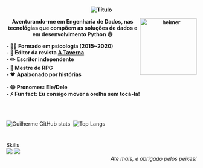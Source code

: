 <h4 align="center">
  
![Título](https://user-images.githubusercontent.com/93969750/141187859-9890265c-92a2-4ff6-ac00-79ee581b17c6.png)

 <img align="right" alt="heimer" height="150" src="https://user-images.githubusercontent.com/93969750/141178607-f9d4b41f-4ad7-4017-86d4-1e57e7158d83.gif">
  
  Aventurando-me em Engenharia de Dados, nas tecnológias que compõem as soluções de dados e em desenvolvimento Python 😄 <br />
  
<div align=left>
- 👨‍⚕️ Formado em psicologia (2015~2020)<br />
  - 📝 Editor da revista <a href="https://atavernarevista.com.br/"> A Taverna </a> <br />
  - ✏️ Escritor independente<br />
  - 🧙 Mestre de RPG<br />
  - ❤️ Apaixonado por histórias<br />
<br />
- 😄 Pronomes: Ele/Dele<br />
- ⚡ Fun fact: Eu consigo mover a orelha sem tocá-la!
  </div>
<br>
  
  #
  
![Guilherme GitHub stats](https://github-readme-stats.vercel.app/api?username=alaorguilherme&show_icons=true&theme=buefy)
  <img align="center">
  ![Top Langs](https://github-readme-stats.vercel.app/api/top-langs/?username=alaorguilherme&layout=compact&theme=buefy)
 <img align="center">
  #
  
  <div>
 Skills<br />
    <img src=https://img.shields.io/badge/Microsoft_Excel-217346?style=for-the-badge&logo=microsoft-excel&logoColor=white>
    <img src=https://img.shields.io/badge/Microsoft_Word-2B579A?style=for-the-badge&logo=microsoft-word&logoColor=white>
  </div>
  
  <div align="right">
    <i>
    Até mais, e obrigado pelos peixes!
    </i>
  </div>
